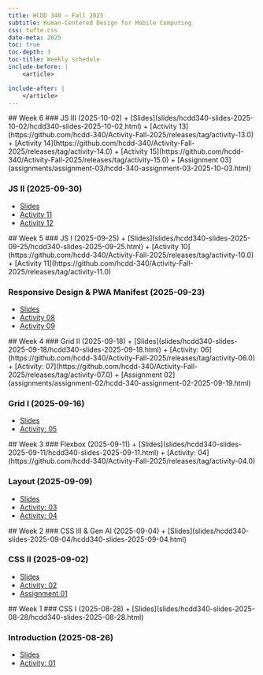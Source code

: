 ```yaml
---
title: HCDD 340 — Fall 2025
subtitle: Human-Centered Design for Mobile Computing
css: tufte.css
date-meta: 2025
toc: true
toc-depth: 3
toc-title: Weekly schedule
include-before: |
    <article>

include-after: |
    </article>
---
```


<section>
## Week 6
### JS III (2025-10-02)
+ [Slides](slides/hcdd340-slides-2025-10-02/hcdd340-slides-2025-10-02.html)
+ [Activity 13](https://github.com/hcdd-340/Activity-Fall-2025/releases/tag/activity-13.0)
+ [Activity 14](https://github.com/hcdd-340/Activity-Fall-2025/releases/tag/activity-14.0)
+ [Activity 15](https://github.com/hcdd-340/Activity-Fall-2025/releases/tag/activity-15.0)
+ [Assignment 03](assignments/assignment-03/hcdd-340-assignment-03-2025-10-03.html)
 
### JS II (2025-09-30)
+ [Slides](slides/hcdd340-slides-2025-09-30/hcdd340-slides-2025-09-30.html)
+ [Activity 11](https://github.com/hcdd-340/Activity-Fall-2025/releases/tag/activity-11.0)
+ [Activity 12](https://github.com/hcdd-340/Activity-Fall-2025/releases/tag/activity-12.0)

</section>

<section>
## Week 5
### JS I (2025-09-25)
+ [Slides](slides/hcdd340-slides-2025-09-25/hcdd340-slides-2025-09-25.html)
+ [Activity 10](https://github.com/hcdd-340/Activity-Fall-2025/releases/tag/activity-10.0)
+ [Activity 11](https://github.com/hcdd-340/Activity-Fall-2025/releases/tag/activity-11.0)
 
### Responsive Design & PWA Manifest (2025-09-23)
+ [Slides](slides/hcdd340-slides-2025-09-23/hcdd340-slides-2025-09-23.html)
+ [Activity 08](https://github.com/hcdd-340/Activity-Fall-2025/releases/tag/activity-08.0)
+ [Activity 09](https://github.com/hcdd-340/Activity-Fall-2025/releases/tag/activity-09.0)
</section>

<section>
## Week 4
### Grid II (2025-09-18)
+ [Slides](slides/hcdd340-slides-2025-09-18/hcdd340-slides-2025-09-18.html)
+ [Activity: 06](https://github.com/hcdd-340/Activity-Fall-2025/releases/tag/activity-06.0)
+ [Activity: 07](https://github.com/hcdd-340/Activity-Fall-2025/releases/tag/activity-07.0)
+ [Assignment 02](assignments/assignment-02/hcdd-340-assignment-02-2025-09-19.html)

### Grid I (2025-09-16)
+ [Slides](slides/hcdd340-slides-2025-09-16/hcdd340-slides-2025-09-16.html)
+ [Activity: 05](https://github.com/hcdd-340/Activity-Fall-2025/releases/tag/activity-05.0)

</section>
<section>
## Week 3
### Flexbox (2025-09-11)
+ [Slides](slides/hcdd340-slides-2025-09-11/hcdd340-slides-2025-09-11.html)
+ [Activity: 04](https://github.com/hcdd-340/Activity-Fall-2025/releases/tag/activity-04.0)

### Layout (2025-09-09)
+ [Slides](slides/hcdd340-slides-2025-09-09/hcdd340-slides-2025-09-09.html)
+ [Activity: 03](https://github.com/hcdd-340/Activity-Fall-2025/releases/tag/activity-03.0)
+ [Activity: 04](https://github.com/hcdd-340/Activity-Fall-2025/releases/tag/activity-04.0)
</section>

<section>
## Week 2
### CSS III & Gen AI (2025-09-04)
+ [Slides](slides/hcdd340-slides-2025-09-04/hcdd340-slides-2025-09-04.html)

### CSS II  (2025-09-02)
+ [Slides](slides/hcdd340-slides-2025-09-02/hcdd340-slides-2025-09-02.html)
+ [Activity: 02](https://github.com/hcdd-340/Activity-Fall-2025/releases/tag/activity-02.0)
+ [Assignment 01](./assignments/assignment-01/hcdd-340-assignment-01-2025-09-02.html)
</section>

<section>
## Week 1
### CSS I (2025-08-28)
+ [Slides](slides/hcdd340-slides-2025-08-28/hcdd340-slides-2025-08-28.html)


### Introduction (2025-08-26)
+ [Slides](slides/hcdd340-slides-2025-08-26/hcdd340-slides-2025-08-26.html)
+ [Activity: 01](https://github.com/hcdd-340/Activity-Fall-2025/releases/tag/activity-01.0)

</section>
